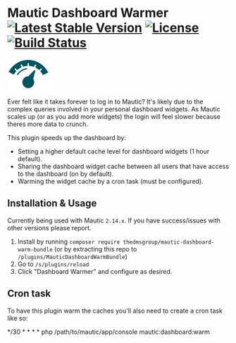 # Mautic Dashboard Warmer [![Latest Stable Version](https://poser.pugx.org/thedmsgroup/mautic-dashboard-warm/v/stable)](https://packagist.org/packages/thedmsgroup/mautic-dashboard-warm-bundle) [![License](https://poser.pugx.org/thedmsgroup/mautic-health-bundle/license)](https://packagist.org/packages/thedmsgroup/mautic-dashboard-warm-bundle) [![Build Status](https://travis-ci.com/TheDMSGroup/mautic-dashboard-warm.svg?branch=master)](https://travis-ci.com/TheDMSGroup/mautic-dashboard-warm)
![dashboard by Icon Island from the Noun Project](./Assets/img/dashboardwarm.png)

Ever felt like it takes forever to log in to Mautic? 
It's likely due to the complex queries involved in your personal dashboard widgets.
As Mautic scales up (or as you add more widgets) the login will feel slower because theres more data to crunch.

This plugin speeds up the dashboard by:
* Setting a higher default cache level for dashboard widgets (1 hour default).
* Sharing the dashboard widget cache between all users that have access to the dashboard (on by default).
* Warming the widget cache by a cron task (must be configured).

## Installation & Usage

Currently being used with Mautic `2.14.x`.
If you have success/issues with other versions please report.

1. Install by running `composer require thedmsgroup/mautic-dashboard-warm-bundle`
   (or by extracting this repo to `/plugins/MauticDashboardWarmBundle`)
2. Go to `/s/plugins/reload`
3. Click "Dashboard Warmer" and configure as desired.

## Cron task

To have this plugin warm the caches you'll also need to create a cron task like so:

*/30 * * * * php /path/to/mautic/app/console mautic:dashboard:warm
